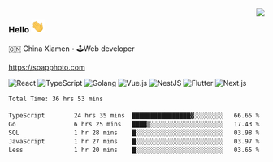 <img align="right" src="https://github-readme-stats.vercel.app/api?username=yiiu&show_icons=false&bg_color=30,e96443,904e95&title_color=fff&text_color=fff" />

### Hello <img src="https://raw.githubusercontent.com/ABSphreak/ABSphreak/master/gifs/Hi.gif" width="26px" />
 
🇨🇳 China Xiamen・🕹Web developer

https://soapphoto.com

<p align="left"><img src="https://cdn.svgporn.com/logos/react.svg" alt="React" width="32" height="32"/> <img src="https://cdn.svgporn.com/logos/typescript-icon.svg" alt="TypeScript" width="32" height="32"/> <img src="https://cdn.svgporn.com/logos/gopher.svg" alt="Golang" width="32" height="32"/> <img src="https://cdn.svgporn.com/logos/vue.svg" alt="Vue.js" width="32" height="32"/> <img src="https://cdn.svgporn.com/logos/nestjs.svg" alt="NestJS" width="32" height="32"/> <img src="https://cdn.svgporn.com/logos/flutter.svg" alt="Flutter" width="32" height="32"/> <img src="https://cdn.svgporn.com/logos/nextjs-icon.svg" alt="Next.js" width="32" height="32"/></p>


<!--START_SECTION:waka-->

```txt
Total Time: 36 hrs 53 mins

TypeScript        24 hrs 35 mins  ████████████████▓░░░░░░░░   66.65 %
Go                6 hrs 25 mins   ████▒░░░░░░░░░░░░░░░░░░░░   17.43 %
SQL               1 hr 28 mins    █░░░░░░░░░░░░░░░░░░░░░░░░   03.98 %
JavaScript        1 hr 27 mins    █░░░░░░░░░░░░░░░░░░░░░░░░   03.97 %
Less              1 hr 20 mins    █░░░░░░░░░░░░░░░░░░░░░░░░   03.65 %
```

<!--END_SECTION:waka-->
